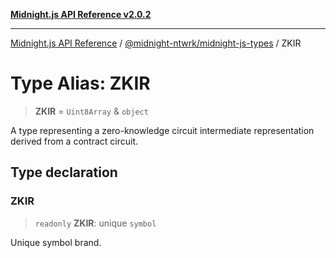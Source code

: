 [**Midnight.js API Reference v2.0.2**](../../../README.md)

***

[Midnight.js API Reference](../../../packages.md) / [@midnight-ntwrk/midnight-js-types](../README.md) / ZKIR

# Type Alias: ZKIR

> **ZKIR** = `Uint8Array` & `object`

A type representing a zero-knowledge circuit intermediate representation derived from a contract circuit.

## Type declaration

### ZKIR

> `readonly` **ZKIR**: unique `symbol`

Unique symbol brand.
